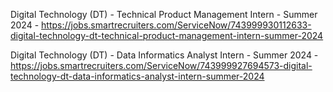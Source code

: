 Digital Technology (DT) - Technical Product Management Intern - Summer 2024 - https://jobs.smartrecruiters.com/ServiceNow/743999930112633-digital-technology-dt-technical-product-management-intern-summer-2024

Digital Technology (DT) - Data Informatics Analyst Intern - Summer 2024 - https://jobs.smartrecruiters.com/ServiceNow/743999927694573-digital-technology-dt-data-informatics-analyst-intern-summer-2024

